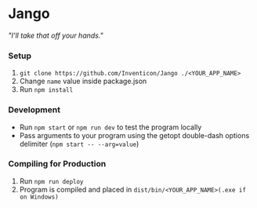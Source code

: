 # Jango
_"I'll take that off your hands."_

### Setup
1) `git clone https://github.com/Inventicon/Jango ./<YOUR_APP_NAME>`
2) Change `name` value inside package.json
3) Run `npm install`


### Development
- Run `npm start` or `npm run dev` to test the program locally
- Pass arguments to your program using the getopt double-dash options delimiter (`npm start -- --arg=value`)


### Compiling for Production
1) Run `npm run deploy`
2) Program is compiled and placed in `dist/bin/<YOUR_APP_NAME>(.exe if on Windows)`